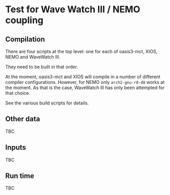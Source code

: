 # Test for Wave Watch III / NEMO coupling

## Compilation

There are four scripts at the top level: one for each of oasis3-mct, XIOS,
NEMO and WaveWatch III.

They need to be built in that order.

At the moment, oasis3-mct and XIOS will compile in a number of different
compiler configurations. However, for NEMO only `arch2-gnu-r8-d8` works
at the moment. As that is the case, WaveWatch III has only been attempted
for that choice.

See the various build scripts for details.

## Other data

TBC

## Inputs

TBC

## Run time

TBC